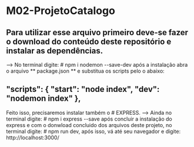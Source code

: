 # M02-ProjetoCatalogo

Para utilizar esse arquivo primeiro deve-se fazer o download do conteúdo deste repositório e instalar as dependências.
-------------------------------------------------------------------

--> No terminal digite: # npm i nodemon --save-dev
após a instalação abra o arquivo ** package.json ** e substitua os scripts pelo o abaixo:

"scripts": {
    "start": "node index",
    "dev": "nodemon index"
},
-------------------------------------------------------------------
Feito isso, precisaremos instalar também o # EXPRESS.
--> Ainda no terminal digite: # npm i express --save
após concluir a instalação do express e com o donwload concluido dos arquivos deste projeto, no terminal digite: # npm run dev, após isso, vá até seu navegador e digite: http://localhost:3000/